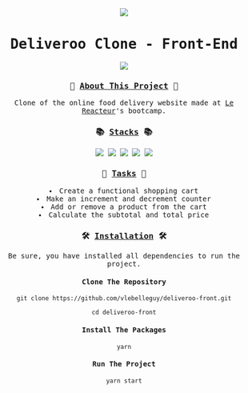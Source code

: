 <div align="center">
<samp>
<img src="https://i.ibb.co/jR0FbhH/deliveroo-logo.png">
<h1>Deliveroo Clone - Front-End</h1>
<img src="https://i.ibb.co/bsGfxFS/deliveroon-screenshot.png">
<h3>🍔 <ins>About This Project</ins> 🍔</h3>
<p>Clone of the online food delivery website made at <a href="https://www.lereacteur.io/">Le Reacteur</a>'s bootcamp.</p>
<h3>📚 <ins>Stacks</ins> 📚</h3>
<img src="https://img.shields.io/badge/-JavaScript-00ccbc?style=for-the-badge&logo=JavaScript&logoColor=white">
<img src="https://img.shields.io/badge/-React-00ccbc?style=for-the-badge&logo=React&logoColor=white">
<img src="https://img.shields.io/badge/-HTML5-00ccbc?style=for-the-badge&logo=HTML5&logoColor=white">
<img src="https://img.shields.io/badge/-CSS3-00ccbc?style=for-the-badge&logo=CSS3&logoColor=white">
<img src="https://img.shields.io/badge/-Netlify-00ccbc?style=for-the-badge&logo=Netlify&logoColor=white">
<h3>📝 <ins>Tasks</ins> 📝</h3>
<li>Create a functional shopping cart</li>
<li>Make an increment and decrement counter</li>
<li>Add or remove a product from the cart</li>
<li>Calculate the subtotal and total price</li>
<h3>🛠️ <ins>Installation</ins> 🛠️</h3>
<p>Be sure, you have installed all dependencies to run the project.</p>
<h4>Clone The Repository</h4>

`git clone https://github.com/vlebelleguy/deliveroo-front.git`
      
`cd deliveroo-front`
      
<h4>Install The Packages</h4>
      
`yarn`
      
<h4>Run The Project</h4>
      
`yarn start`
</samp>
</div>
